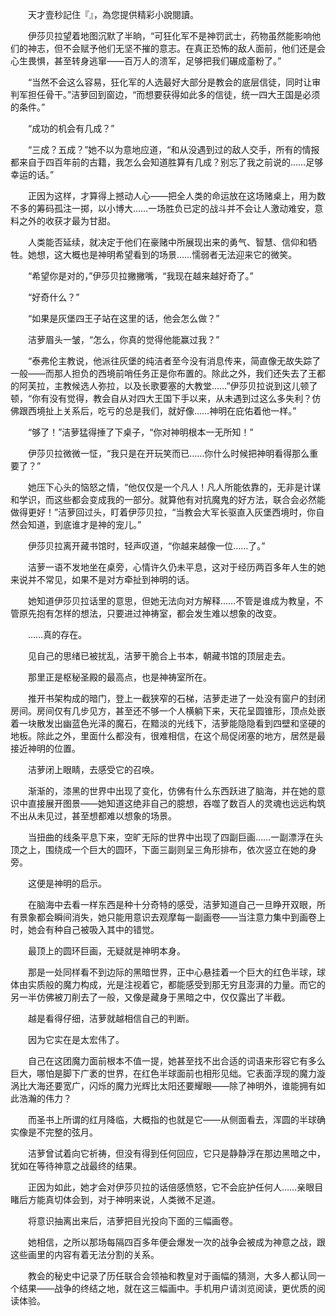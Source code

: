 　　天才壹秒記住『』，為您提供精彩小說閱讀。

　　伊莎贝拉望着地图沉默了半晌，“可狂化军不是神罚武士，药物虽然能影响他们的神志，但不会赋予他们无坚不摧的意志。在真正恐怖的敌人面前，他们还是会心生畏惧，甚至转身逃窜——百万人的溃军，足够把我们碾成齑粉了。”

　　“当然不会这么容易，狂化军的人选最好大部分是教会的底层信徒，同时让审判军担任骨干。”洁萝回到窗边，“而想要获得如此多的信徒，统一四大王国是必须的条件。”

　　“成功的机会有几成？”

　　“三成？五成？”她不以为意地应道，“和从没遇到过的敌人交手，所有的情报都来自于四百年前的古籍，我怎么会知道胜算有几成？别忘了我之前说的……足够幸运的话。”

　　正因为这样，才算得上撼动人心——把全人类的命运放在这场赌桌上，用为数不多的筹码孤注一掷，以小博大……一场胜负已定的战斗并不会让人激动难安，意料之外的收获才最为甘甜。

　　人类能否延续，就决定于他们在豪赌中所展现出来的勇气、智慧、信仰和牺牲。她想，这大概也是神明希望看到的场景……懦弱者无法迎来它的微笑。

　　“希望你是对的，”伊莎贝拉撇撇嘴，“我现在越来越好奇了。”

　　“好奇什么？”

　　“如果是灰堡四王子站在这里的话，他会怎么做？”

　　洁萝眉头一皱，“怎么，你真的觉得他能赢过我？”

　　“泰弗伦主教说，他派往灰堡的纯洁者至今没有消息传来，简直像无故失踪了一般——而那人担负的西境前哨任务正是你布置的。除此之外，我们还失去了王都的阿芙拉，主教候选人弥拉，以及长歌要塞的大教堂……”伊莎贝拉说到这儿顿了顿，“你有没有觉得，教会自从对四大王国下手以来，从未遇到过这么多失利？仿佛跟西境扯上关系后，吃亏的总是我们，就好像……神明在庇佑着他一样。”

　　“够了！”洁萝猛得捶了下桌子，“你对神明根本一无所知！”

　　伊莎贝拉微微一怔，“我只是在开玩笑而已……你什么时候把神明看得那么重要了？”

　　她压下心头的恼怒之情，“他仅仅是一个凡人！凡人所能依靠的，无非是计谋和学识，而这些都会变成我的一部分。就算他有对抗魔鬼的好方法，联合会必然能做得更好！”洁萝回过头，盯着伊莎贝拉，“当教会大军长驱直入灰堡西境时，你自然会知道，到底谁才是神的宠儿。”

　　伊莎贝拉离开藏书馆时，轻声叹道，“你越来越像一位……了。”

　　洁萝一语不发地坐在桌旁，心情许久仍未平息，这对于经历两百多年人生的她来说并不常见，如果不是对方牵扯到神明的话。

　　她知道伊莎贝拉话里的意思，但她无法向对方解释……不管是谁成为教皇，不管原先抱有怎样的想法，只要进过神祷室，都会发生难以想象的改变。

　　……真的存在。

　　见自己的思绪已被扰乱，洁萝干脆合上书本，朝藏书馆的顶层走去。

　　那里正是枢秘圣殿的最高点，也是神祷室所在。

　　推开书架构成的暗门，登上一截狭窄的石梯，洁萝走进了一处没有窗户的封闭房间。房间仅有几步见方，甚至还不够一个人横躺下来，天花呈圆锥形，顶点处嵌着一块散发出幽蓝色光泽的魔石，在黯淡的光线下，洁萝能隐隐看到四壁和坚硬的地板。除此之外，里面什么都没有，很难相信，在这个局促闭塞的地方，居然是最接近神明的位置。

　　洁萝闭上眼睛，去感受它的召唤。

　　渐渐的，漆黑的世界中出现了变化，仿佛有什么东西跃进了脑海，并在她的意识中直接展开图景——她知道这绝非自己的臆想，吞噬了数百人的灵魂也远远构筑不出从未见过，甚至想都难以想象的场景。

　　当扭曲的线条平息下来，空旷无际的世界中出现了四副巨画……一副漂浮在头顶之上，围绕成一个巨大的圆环，下面三副则呈三角形排布，依次竖立在她的身旁。

　　这便是神明的启示。

　　在脑海中去看一样东西是种十分奇特的感受，洁萝知道自己一旦睁开双眼，所有景象都会瞬间消失，她只能用意识去观摩每一副画卷——当注意力集中到画卷上时，她会有种自己被吸入其中的错觉。

　　最顶上的圆环巨画，无疑就是神明本身。

　　那是一处同样看不到边际的黑暗世界，正中心悬挂着一个巨大的红色半球，球体由实质般的魔力构成，光是注视着它，都能感受到那无穷且澎湃的力量。而它的另一半仿佛被刀削去了一般，又像是藏身于黑暗之中，仅仅露出了半截。

　　越是看得仔细，洁萝就越相信自己的判断。

　　因为它实在是太宏伟了。

　　自己在这团魔力面前根本不值一提，她甚至找不出合适的词语来形容它有多么巨大，哪怕是脚下广袤的世界，在红色半球面前也相形见绌。它表面浮现的魔力漩涡比大海还要宽广，闪烁的魔力光辉比太阳还要耀眼——除了神明外，谁能拥有如此浩瀚的伟力？

　　而圣书上所谓的红月降临，大概指的也就是它——从侧面看去，浑圆的半球确实像是不完整的弦月。

　　洁萝曾试着向它祈祷，但没有得到任何回应，它只是静静浮在那边黑暗之中，犹如在等待神意之战最终的结果。

　　正因为如此，她才会对伊莎贝拉的话倍感愤怒，它不会庇护任何人……亲眼目睹后方能真切体会到，对于神明来说，人类微不足道。

　　将意识抽离出来后，洁萝把目光投向下面的三幅画卷。

　　她相信，之所以那场每隔四百多年便会爆发一次的战争会被成为神意之战，跟这些画里的内容有着无法分割的关系。

　　教会的秘史中记录了历任联合会领袖和教皇对于画幅的猜测，大多人都认同一个结果——战争的终结之地，就在这三幅画中。手机用户请浏览阅读，更优质的阅读体验。
